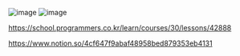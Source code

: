 ![image](https://user-images.githubusercontent.com/84365977/192831532-caa3bea2-865b-4227-81d4-df39eba5346b.png)
![image](https://user-images.githubusercontent.com/84365977/192831568-32a0b4e3-2660-4b30-8436-9b385321c3ec.png)

https://school.programmers.co.kr/learn/courses/30/lessons/42888

https://www.notion.so/4cf647f9abaf48958bed879353eb4131
